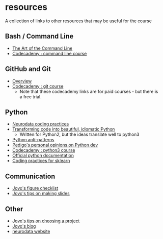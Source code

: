 # resources
A collection of links to other resources that may be useful for the course

## Bash / Command Line
- [The Art of the Command Line](https://github.com/jlevy/the-art-of-command-line)
- [Codecademy : command line course](https://www.codecademy.com/learn/learn-the-command-line)

## GitHub and Git
- [Overview](https://github.com/NeuroDataDesign/github_tutorial)
- [Codecademy : git course](https://www.codecademy.com/learn/learn-git)
  - Note that these codecademy links are for paid courses - but there is a free trial.

## Python
- [Neurodata coding practices](https://github.com/neurodata/practices/blob/master/Coding-practices.md)
- [Transforming code into beautiful, idiomatic Python](https://github.com/JeffPaine/beautiful_idiomatic_python)
  - Written for Python2, but the ideas translate well to python3
- [Python anti-patterns](http://docs.quantifiedcode.com/python-anti-patterns/index.html)
- [Pedigo's personal opinions on Python dev](https://github.com/bdpedigo/giskard/blob/master/python_start.md)
- [Codecademy : python3 course](https://www.codecademy.com/learn/learn-python-3)
- [Official python documentation](https://docs.python.org/3/tutorial/index.html)
- [Coding practices for sklearn](https://scikit-learn.org/stable/developers/contributing.html#coding-guidelines)

## Communication 
- [Jovo's figure checklist](https://bitsandbrains.io/2018/09/08/figures.html)
- [Jovo's tips on making slides](https://bitsandbrains.io/2018/09/04/slides.html)

## Other
- [Jovo's tips on choosing a project](https://bitsandbrains.io/2018/08/31/sig-and-feas.html)
- [Jovo's blog](https://bitsandbrains.io/)
- [neurodata website](neurodata.io)
